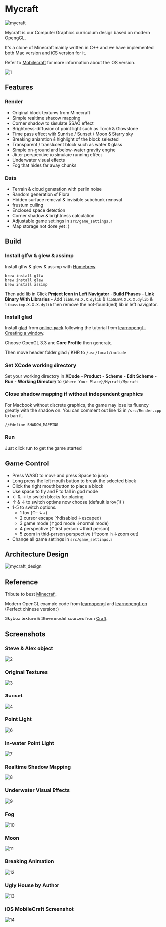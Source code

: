 # Mycraft

![mycraft](md_pic/mycraft.png)

Mycraft is our Computer Graphics curriculum design based on modern OpengGL. 

It's a clone of Minecraft mainly written in C++ and we have implemented both Mac version and iOS version for it.

Refer to [Mobilecraft](https://github.com/Clapeysron/MobileCraft) for more information about the iOS version.


![1](md_pic/1.jpg)

## Features

### Render

-   Original block textures from Minecraft
-   Simple realtime shadow mapping
-   Corner shadow to simulate SSAO effect
-   Brightness-diffusion of point light such as Torch & Glowstone
-   Time pass effect with Sunrise / Sunset / Moon & Starry sky
-   Breaking aniamtion & highlight of the block selected
-   Transparent / translucent block such as water & glass
-   Simple on-ground and below-water gravity engine 
-   Jitter perspective to simulate running effect
-   Underwater visual effects
-   Fog that hides far away chunks

### Data

-   Terrain & cloud generation with perlin noise
-   Random generation of Flora
-   Hidden surface removal & invisible subchunk removal
-   frustum culling
-   Enclosed space detection
-   Corner shadow & brightness calculation
-   Adjustable game settings in `src/game_settings.h`
-   Map storage not done yet :(

## Build

### Install glfw & glew & assimp

Install glfw & glew & assimp with [Homebrew](http://brew.sh/).

	brew install glfw
	brew install glew
	brew install assimp
Then add lib in Click **Project Icon in Left Navigator** - **Build Phases** - **Link Binary With Libraries** - Add `libGLFW.X.X.dylib` & `libGLEW.X.X.X.dylib` & `libassimp.X.X.X.dylib` then remove the not-found(red) lib in left navigator.

### Install glad

Install [glad](https://github.com/Dav1dde/glad) from [online-pack](http://glad.dav1d.de/) following the tutorial from [learnopengl - Creating a window](https://learnopengl.com/#!Getting-started/Creating-a-window).

Choose OpenGL 3.3 and **Core Profile** then generate.

Then move header folder glad / KHR to `/usr/local/include`

### Set XCode working directory

Set your working directory in **XCode** - **Product** - **Scheme** - **Edit Scheme** - **Run** - **Working Directory** to `{Where Your Place}/Mycraft/Mycraft`

### Close shadow mapping if without independent graphics

For Macbook without discrete graphics, the game may lose its fluency greatly with the shadow on. You can comment out line 13 in `/src/Render.cpp` to ban it.

    //#define SHADOW_MAPPING

### Run

Just click run to get the game started

## Game Control

-   Press WASD to move and press Space to jump
-   Long press the left mouth button to break the selected block 
-   Click the right mouth button to place a block
-   Use space to fly and F to fall in god mode
-   ← & → to switch blocks for placing
-   ↑ & ↓ to switch options now choose (default is fov(1) )
-   1-5 to switch options. 
    -   1 fov  (↑- ↓+)
    -   2 cursor escape (↑disabled ↓escaped)
    -   3 game mode (↑god mode ↓normal mode)
    -   4 perspective (↑first person ↓third person)
    -   5 zoom in thid-person perspective (↑zoom in ↓zoom out)
-   Change all game settings in `src/game_settings.h`

## Architecture Design

![mycraft_design](md_pic/mycraft_design.png)

## Reference

Tribute to best [Minecraft](https://minecraft.net).

Modern OpenGL example code from [learnopengl](https://learnopengl.com) and  [learnopengl-cn](https://learnopengl-cn.github.io) (Perfect chinese version :)

Skybox texture & Steve model sources from [Craft](https://github.com/fogleman/Craft).

## Screenshots

### Steve & Alex object

![2](md_pic/2.jpg)

### Original Textures

![3](md_pic/3.jpg)

### Sunset

![4](md_pic/4.jpg)

### Point Light

![6](md_pic/6.jpg)

### In-water Point Light

![7](md_pic/7.jpg)

### Realtime Shadow Mapping

![8](md_pic/8.jpg)

### Underwater Visual Effects

![9](md_pic/9.jpg)

### Fog

![10](md_pic/10.jpg)

### Moon

![11](md_pic/11.jpg)

### Breaking Animation

![12](md_pic/12.jpg)

### Ugly House by Author

![13](md_pic/13.jpg)

### iOS MobileCraft Screenshot

![14](md_pic/14.png)
